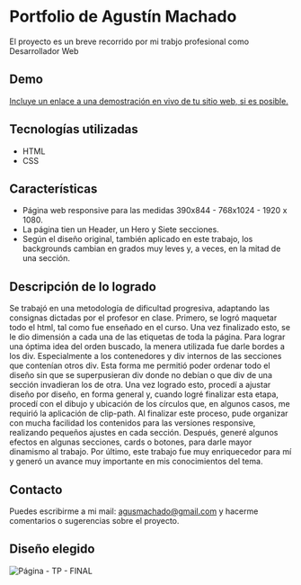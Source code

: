 # Portfolio de Agustín Machado

El proyecto es un breve recorrido por mi trabjo profesional como Desarrollador Web

## Demo

[Incluye un enlace a una demostración en vivo de tu sitio web, si es posible.](https://agusmachado.github.io/portfolio/)

## Tecnologías utilizadas

- HTML
- CSS

## Características

- Página web responsive para las medidas 390x844 - 768x1024 - 1920 x 1080.
- La página tien un Header, un Hero y Siete secciones.
- Según el diseño original, también aplicado en este trabajo, los backgrounds cambian en grados muy leves y, a veces, en la mitad de una sección.

## Descripción de lo logrado

Se trabajó en una metodología de dificultad progresiva, adaptando las consignas dictadas por el profesor en clase. Primero, se logró maquetar todo el html, tal como fue enseñado en el curso. Una vez finalizado esto, se le dio dimensión a cada una de las etiquetas de toda la página. Para lograr una óptima idea del orden buscado, la menera utilizada fue darle bordes a los div. Especialmente a los contenedores y div internos de las secciones que contenían otros div. Esta forma me permitió poder ordenar todo el diseño sin que se superpusieran div donde no debían o que div de una sección invadieran los de otra.
Una vez logrado esto, procedí a ajustar diseño por diseño, en forma general y, cuando logré finalizar esta etapa, procedí con el dibujo y ubicación de los círculos que, en algunos casos, me requirió la aplicación de clip-path.
Al finalizar este proceso, pude organizar con mucha facilidad los contenidos para las versiones responsive, realizando pequeños ajustes en cada sección. Después, generé algunos efectos en algunas secciones, cards o botones, para darle mayor dinamismo al trabajo.
Por último, este trabajo fue muy enriquecedor para mí y generó un avance muy importante en mis conocimientos del tema.


## Contacto

Puedes escribirme a mi mail: agusmachado@gmail.com y hacerme comentarios o sugerencias sobre el proyecto.

## Diseño elegido


![Página - TP - FINAL](https://github.com/agusmachado/portfolio/assets/57676547/6027b91b-8df6-4f51-9d43-aaab29d97a10)
